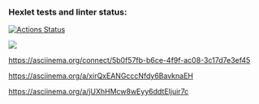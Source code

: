 ### Hexlet tests and linter status:

[![Actions Status](https://github.com/lofty777/frontend-project-44/workflows/hexlet-check/badge.svg)](https://github.com/lofty777/frontend-project-44/actions)

<a href="https://codeclimate.com/github/lofty777/frontend-project-44/maintainability"><img src="https://api.codeclimate.com/v1/badges/5ef90c77811d2b9c290a/maintainability" /></a>

https://asciinema.org/connect/5b0f57fb-b6ce-4f9f-ac08-3c17d7e3ef45

https://asciinema.org/a/xirQxEANGcccNfdy6BavknaEH

https://asciinema.org/a/jUXhHMcw8wEyy6ddtEIjuir7c
